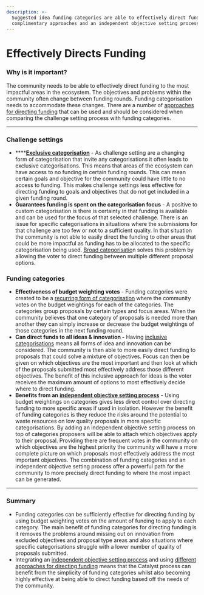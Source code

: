 ```yaml
---
description: >-
  Suggested idea funding categories are able to effectively direct funding with
  complimentary approaches and an independent objective setting process
---
```


# Effectively Directs Funding

### **Why is it important?**

The community needs to be able to effectively direct funding to the most impactful areas in the ecosystem. The objectives and problems within the community often change between funding rounds. Funding categorisation needs to accommodate these changes. There are a number of [approaches for directing funding](../idea-categorisation-analysis/approaches-for-directing-funding.md) that can be used and should be considered when comparing the challenge setting process with funding categories.

****

### Challenge settings

* ****[**Exclusive categorisation**](../categorisation-approaches/inclusive-vs-exclusive-categorisations.md) - As challenge setting are a changing form of categorisation that invite any categorisations it often leads to exclusive categorisations. This means that areas of the ecosystem can have access to no funding in certain funding rounds. This can mean certain goals and objective for the community could have little to no access to funding. This makes challenge settings less effective for directing funding to goals and objectives that do not get included in a given funding round.
* **Guarantees funding is spent on the categorisation focus** - A positive to custom categorisation is there is certainty in that funding is available and can be used for the focus of that selected challenge. There is an issue for specific categorisations in situations where the submissions for that challenge are too few or not to a sufficient quality. In that situation the community is not able to easily direct the funding to other areas that could be more impactful as funding has to be allocated to the specific categorisation being used. [Broad categorisatio](../categorisation-approaches/broad-vs-specific-categorisations.md)n solves this problem by allowing the voter to direct funding between multiple different proposal options.



### Funding categories

* **Effectiveness of budget weighting votes** - Funding categories were created to be a [recurring form of categorisation](../categorisation-approaches/recurring-vs-changing-categorisations.md) where the community votes on the budget weightings for each of the categories. The categories group proposals by certain types and focus areas. When the community believes that one category of proposals is needed more than another they can simply increase or decrease the budget weightings of those categories in the next funding round.
* **Can direct funds to all ideas & innovation -** Having [inclusive categorisations](../categorisation-approaches/inclusive-vs-exclusive-categorisations.md) means all forms of idea and innovation can be considered. The community is then able to more easily direct funding to proposals that could solve a mixture of objectives. Focus can then be given on which objectives are the most important and then look at which of the proposals submitted most effectively address those different objectives. The benefit of this inclusive approach for ideas is the voter receives the maximum amount of options to most effectively decide where to direct funding.
* **Benefits from an** [**independent objective setting process**](https://docs.catalystcontributors.org/funding-categorisation-analysis-1/community-goals-and-objectives/independent-goals-and-objective-setting-process) - Using budget weightings on categories gives less direct control over directing funding to more specific areas if used in isolation. However the benefit of funding categories is they reduce the risks around the potential to waste resources on low quality proposals in more specific categorisations. By adding an independent objective setting process on top of categories proposers will be able to attach which objectives apply to their proposal. Providing there are frequent votes in the community on which objectives are the highest priority the community will have a more complete picture on which proposals most effectively address the most important objectives. The combination of funding categories and an independent objective setting process offer a powerful path for the community to more precisely direct funding to where the most impact can be generated.

****

### **Summary**

* Funding categories can be sufficiently effective for directing funding by using budget weighting votes on the amount of funding to apply to each category. The main benefit of funding categories for directing funding is it removes the problems around missing out on innovation from excluded objectives and proposal type areas and also situations where specific categorisations struggle with a lower number of quality of proposals submitted.
* Integrating an [independent objective setting process](https://docs.catalystcontributors.org/funding-categorisation-analysis-1/community-goals-and-objectives/independent-goals-and-objective-setting-process) and using [different approaches for directing funding](../idea-categorisation-analysis/approaches-for-directing-funding.md) means that the Catalyst process can benefit from the simplicity of funding categories whilst also becoming highly effective at being able to direct funding based off the needs of the community.
